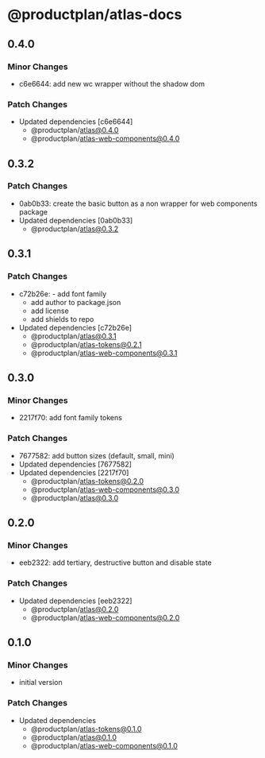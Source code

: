 # @productplan/atlas-docs

## 0.4.0

### Minor Changes

- c6e6644: add new wc wrapper without the shadow dom

### Patch Changes

- Updated dependencies [c6e6644]
  - @productplan/atlas@0.4.0
  - @productplan/atlas-web-components@0.4.0

## 0.3.2

### Patch Changes

- 0ab0b33: create the basic button as a non wrapper for web components package
- Updated dependencies [0ab0b33]
  - @productplan/atlas@0.3.2

## 0.3.1

### Patch Changes

- c72b26e: - add font family
  - add author to package.json
  - add license
  - add shields to repo
- Updated dependencies [c72b26e]
  - @productplan/atlas@0.3.1
  - @productplan/atlas-tokens@0.2.1
  - @productplan/atlas-web-components@0.3.1

## 0.3.0

### Minor Changes

- 2217f70: add font family tokens

### Patch Changes

- 7677582: add button sizes (default, small, mini)
- Updated dependencies [7677582]
- Updated dependencies [2217f70]
  - @productplan/atlas-tokens@0.2.0
  - @productplan/atlas-web-components@0.3.0
  - @productplan/atlas@0.3.0

## 0.2.0

### Minor Changes

- eeb2322: add tertiary, destructive button and disable state

### Patch Changes

- Updated dependencies [eeb2322]
  - @productplan/atlas@0.2.0
  - @productplan/atlas-web-components@0.2.0

## 0.1.0

### Minor Changes

- initial version

### Patch Changes

- Updated dependencies
  - @productplan/atlas-tokens@0.1.0
  - @productplan/atlas@0.1.0
  - @productplan/atlas-web-components@0.1.0
